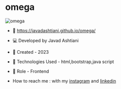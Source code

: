 # omega
![omega](https://github.com/javadashtiani/omega/assets/134012615/0856afca-356b-48d1-acca-105708824251)
- 🔗 https://javadashtiani.github.io/omega/
- 💻 Developed by Javad Ashtiani
- 📆 Created - 2023
- 🔧 Technologies Used - html,bootstrap,java script
- 🧑‍ Role - Frontend

- How to reach me : with my [instagram](https://www.instagram.com/javadashtiani_web/) and [linkedin](https://www.linkedin.com/in/javadashtiani/)
